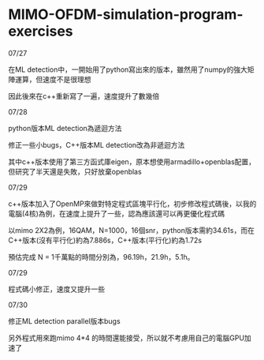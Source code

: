 ﻿# MIMO-OFDM-simulation-program-exercises

07/27

在ML detection中，一開始用了python寫出來的版本，雖然用了numpy的強大矩陣運算，但速度不是很理想

因此後來在c++重新寫了一遍，速度提升了數幾倍


07/28

python版本ML detection為遞迴方法

修正一些小bugs，C++版本ML detection改為非遞迴方法

其中c++版本使用了第三方函式庫eigen，原本想使用armadillo+openblas配置，但研究了半天還是失敗，只好放棄openblas


07/29

c++版本加入了OpenMP來做對特定程式區塊平行化，初步修改程式碼後，以我的電腦(4核)為例，在速度上提升了一些，認為應該還可以再更優化程式碼

以mimo 2X2為例，16QAM，N=1000，16個snr，python版本需約34.61s，而在C++版本(沒有平行化)約為7.886s，C++版本(平行化)約為1.72s

預估完成 N = 1千萬點的時間分別為，96.19h，21.9h，5.1h。

07/29

程式碼小修正，速度又提升一些

07/30

修正ML detection parallel版本bugs

另外程式用來跑mimo 4*4 的時間還能接受，所以就不考慮用自己的電腦GPU加速了